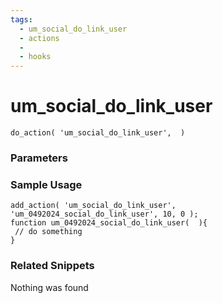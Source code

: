 ```yaml
---
tags: 
  - um_social_do_link_user
  - actions
  - 
  - hooks
---
```

# um\_social\_do\_link\_user

``` php:no-line-numbers
do_action( 'um_social_do_link_user',  )
```
<div class='hook-sep'></div>

### Parameters

<div class='hook-sep'></div>



### Sample Usage

``` php:no-line-numbers
add_action( 'um_social_do_link_user', 'um_0492024_social_do_link_user', 10, 0 );
function um_0492024_social_do_link_user(  ){
 // do something
}
```
<div class='hook-sep'></div>



### Related Snippets

Nothing was found


